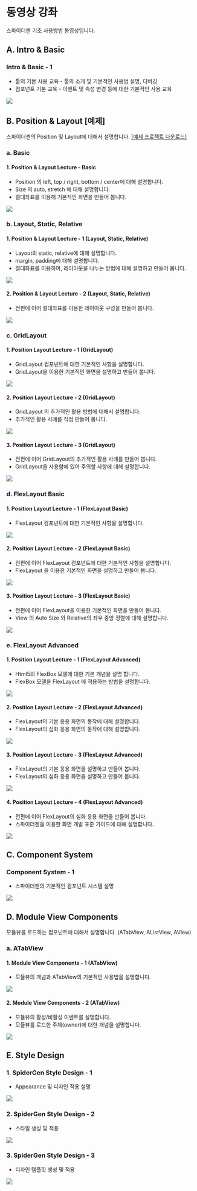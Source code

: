 # 동영상 강좌

스파이더젠 기초 사용방법 동영상입니다.

## A. Intro & Basic

### Intro & Basic - 1
* 툴의 기본 사용 교육 - 툴의 소개 및 기본적인 사용법 설명, 디버깅<br>
* 컴포넌트 기본 교육 - 이벤트 및 속성 변경 등에 대한 기본적인 사용 교육<br>

<!--<iframe width="100%" height="360" src="https://www.youtube.com/embed/FoF6Mr8fTTI" frameborder="0" allow="accelerometer; autoplay; encrypted-media; gyroscope; picture-in-picture" allowfullscreen></iframe>-->

><a href="https://www.youtube.com/watch?v=FoF6Mr8fTTI" target="_blank">
<img src ="https://img.youtube.com/vi/FoF6Mr8fTTI/maxresdefault.jpg"></a>

## B. Position & Layout [예제]
스파이더젠의 Position 및 Layout에 대해서 설명합니다. [[예제 프로젝트 다운로드]](http://manual.spidergen.org/example/PositionSample.zip)

### a. Basic

#### 1. Position & Layout Lecture - Basic
* Position 의 left, top / right, bottom / center에 대해 설명합니다.<br>
* Size 의 auto, stretch 에 대해 설명합니다.<br>
* 절대좌표를 이용해 기본적인 화면을 만들어 봅니다.<br>

<!--<iframe width="100%" height="360" src="https://www.youtube.com/embed/5imOh3KAvW0" frameborder="0" allow="accelerometer; autoplay; encrypted-media; gyroscope; picture-in-picture" allowfullscreen></iframe>-->

><a href="https://www.youtube.com/watch?v=5imOh3KAvW0" target="_blank">
<img src ="https://img.youtube.com/vi/5imOh3KAvW0/maxresdefault.jpg"></a>
>

### b. Layout, Static, Relative

#### 1. Position & Layout Lecture - 1 (Layout, Static, Relative)
* Layout의 static, relative에 대해 설명합니다.<br>
* margin, padding에 대해 설명합니다.<br>
* 절대좌표를 이용하여, 레이아웃을 나누는 방법에 대해 설명하고 만들어 봅니다.<br>

<!--<iframe width="100%" height="360" src="https://www.youtube.com/embed/OBgK6fw8qtY" frameborder="0" allow="accelerometer; autoplay; encrypted-media; gyroscope; picture-in-picture" allowfullscreen></iframe>-->

><a href="https://www.youtube.com/watch?v=OBgK6fw8qtY" target="_blank">
<img src ="https://img.youtube.com/vi/OBgK6fw8qtY/maxresdefault.jpg"></a>
>

#### 2. Position & Layout Lecture - 2 (Layout, Static, Relative)
* 전편에 이어 절대좌표를 이용한 레이아웃 구성을 만들어 봅니다.

<!--<iframe width="100%" height="360" src="https://www.youtube.com/embed/ZmCWQovYUfo" frameborder="0" allow="accelerometer; autoplay; encrypted-media; gyroscope; picture-in-picture" allowfullscreen></iframe>-->

><a href="https://www.youtube.com/watch?v=ZmCWQovYUfo" target="_blank">
<img src ="https://img.youtube.com/vi/ZmCWQovYUfo/maxresdefault.jpg"></a>
>

### c. GridLayout

#### 1. Position Layout Lecture - 1 (GridLayout)
- GridLayout 컴포넌트에 대한 기본적인 사항을 설명합니다.
- GridLayout을 이용한 기본적인 화면을 설명하고 만들어 봅니다.

<!--<iframe width="100%" height="360" src="https://www.youtube.com/embed/uXkqIYBhQ5g" frameborder="0" allow="accelerometer; autoplay; encrypted-media; gyroscope; picture-in-picture" allowfullscreen></iframe>-->

><a href="https://www.youtube.com/watch?v=uXkqIYBhQ5g" target="_blank">
<img src ="https://img.youtube.com/vi/uXkqIYBhQ5g/maxresdefault.jpg"></a>
>

#### 2. Position Layout Lecture - 2 (GridLayout)
- GridLayout 의 추가적인 활용 방법에 대해서 설명합니다.
- 추가적인 활용 사례를 직접 만들어 봅니다.

<!--<iframe width="100%" height="360" src="https://www.youtube.com/embed/GKuJ8YsKGwo" frameborder="0" allow="accelerometer; autoplay; encrypted-media; gyroscope; picture-in-picture" allowfullscreen></iframe>-->

><a href="https://www.youtube.com/watch?v=GKuJ8YsKGwo" target="_blank">
<img src ="https://img.youtube.com/vi/GKuJ8YsKGwo/maxresdefault.jpg"></a>
>

#### 3. Position Layout Lecture - 3 (GridLayout)
- 전편에 이어 GridLayout의 추가적인 활용 사례를 만들어 봅니다.
- GridLayout을 사용함에 있어 주의할 사항에 대해 설명합니다.

<!--<iframe width="100%" height="360" src="https://www.youtube.com/embed/Q_szEif2Dag" frameborder="0" allow="accelerometer; autoplay; encrypted-media; gyroscope; picture-in-picture" allowfullscreen></iframe>-->

><a href="https://www.youtube.com/watch?v=Q_szEif2Dag" target="_blank">
<img src ="https://img.youtube.com/vi/Q_szEif2Dag/maxresdefault.jpg"></a>

### d. FlexLayout Basic

#### 1. Position Layout Lecture - 1 (FlexLayout Basic)
- FlexLayout 컴포넌트에 대한 기본적인 사항을 설명합니다.

<!--<iframe width="100%" height="360" src="https://www.youtube.com/embed/c6HERBsqGi0" frameborder="0" allow="accelerometer; autoplay; encrypted-media; gyroscope; picture-in-picture" allowfullscreen></iframe>-->

><a href="https://www.youtube.com/watch?v=c6HERBsqGi0" target="_blank">
<img src ="https://img.youtube.com/vi/c6HERBsqGi0/maxresdefault.jpg"></a>
>

#### 2. Position Layout Lecture - 2 (FlexLayout Basic)
- 전편에 이어 FlexLayout 컴포넌트에 대한 기본적인 사항을 설명합니다.
- FlexLayout 을 이용한 기본적인 화면을 설명하고 만들어 봅니다.

<!--<iframe width="100%" height="360" src="https://www.youtube.com/embed/FgzZZQPO2dA" frameborder="0" allow="accelerometer; autoplay; encrypted-media; gyroscope; picture-in-picture" allowfullscreen></iframe>-->

><a href="https://www.youtube.com/watch?v=FgzZZQPO2dA" target="_blank">
<img src ="https://img.youtube.com/vi/FgzZZQPO2dA/maxresdefault.jpg"></a>
>

#### 3. Position Layout Lecture - 3 (FlexLayout Basic)
- 전편에 이어 FlexLayout을 이용한 기본적인 화면을 만들어 봅니다.
- View 의 Auto Size 와 Relative의 좌우 중앙 정렬에 대해 설명합니다.

<!--<iframe width="100%" height="360" src="https://www.youtube.com/embed/UsCb3Qs7sFg" frameborder="0" allow="accelerometer; autoplay; encrypted-media; gyroscope; picture-in-picture" allowfullscreen></iframe>-->

><a href="https://www.youtube.com/watch?v=UsCb3Qs7sFg" target="_blank">
<img src ="https://img.youtube.com/vi/UsCb3Qs7sFg/maxresdefault.jpg"></a>
>

### e. FlexLayout Advanced

#### 1. Position Layout Lecture - 1 (FlexLayout Advanced)
- Html5의 FlexBox 모델에 대한 기본 개념을 설명 합니다.
- FlexBox 모델을 FlexLayout 에 적용하는 방법을 설명합니다.

<!--<iframe width="100%" height="360" src="https://www.youtube.com/embed/Vgbe_XIlLJ4" frameborder="0" allow="accelerometer; autoplay; encrypted-media; gyroscope; picture-in-picture" allowfullscreen></iframe>-->

><a href="https://www.youtube.com/watch?v=Vgbe_XIlLJ4" target="_blank">
<img src ="https://img.youtube.com/vi/Vgbe_XIlLJ4/maxresdefault.jpg"></a>
>

#### 2. Position Layout Lecture - 2 (FlexLayout Advanced)
- FlexLayout의 기본 응용 화면의 동작에 대해 설명합니다.
- FlexLayout의 심화 응용 화면의 동작에 대해 설명합니다.

<!--<iframe width="100%" height="360" src="https://www.youtube.com/embed/5Fu8J-KSnV8" frameborder="0" allow="accelerometer; autoplay; encrypted-media; gyroscope; picture-in-picture" allowfullscreen></iframe>-->

><a href="https://www.youtube.com/watch?v=5Fu8J-KSnV8" target="_blank">
<img src ="https://img.youtube.com/vi/5Fu8J-KSnV8/maxresdefault.jpg"></a>
>

#### 3. Position Layout Lecture - 3 (FlexLayout Advanced)
- FlexLayout의 기본 응용 화면을 설명하고 만들어 봅니다.
- FlexLayout의 심화 응용 화면을 설명하고 만들어 봅니다.

<!--<iframe width="100%" height="360" src="https://www.youtube.com/embed/Hy5CBbcMCK4" frameborder="0" allow="accelerometer; autoplay; encrypted-media; gyroscope; picture-in-picture" allowfullscreen></iframe>-->

><a href="https://www.youtube.com/watch?v=Hy5CBbcMCK4" target="_blank">
<img src ="https://img.youtube.com/vi/Hy5CBbcMCK4/maxresdefault.jpg"></a>
>

#### 4. Position Layout Lecture - 4 (FlexLayout Advanced)
- 전편에 이어 FlexLayout의 심화 응용 화면을 만들어 봅니다.
- 스파이더젠을 이용한 화면 개발 표준 가이드에 대해 설명합니다.
  
<!--<iframe width="100%" height="360" src="https://www.youtube.com/embed/VfSdTjV3a18" frameborder="0" allow="accelerometer; autoplay; encrypted-media; gyroscope; picture-in-picture" allowfullscreen></iframe>-->

><a href="https://www.youtube.com/watch?v=VfSdTjV3a18" target="_blank">
<img src ="https://img.youtube.com/vi/VfSdTjV3a18/maxresdefault.jpg"></a>

## C. Component System

### Component System - 1
- 스파이더젠의 기본적인 컴포넌트 시스템 설명<br>

<!--<iframe width="100%" height="360" src="https://www.youtube.com/embed/jlfmdLWqDcI" frameborder="0" allow="accelerometer; autoplay; encrypted-media; gyroscope; picture-in-picture" allowfullscreen></iframe>-->

><a href="https://www.youtube.com/watch?v=jlfmdLWqDcI" target="_blank">
<img src ="https://img.youtube.com/vi/jlfmdLWqDcI/maxresdefault.jpg"></a>
>

## D. Module View Components
모듈뷰를 로드하는 컴포넌트에 대해서 설명합니다. (ATabView, AListView, AView)

### a. ATabView

#### 1. Module View Components - 1 (ATabView)
- 모듈뷰의 개념과 ATabView의 기본적인 사용법을 설명합니다.

<!--<iframe width="100%" height="360" src="https://www.youtube.com/embed/FoGPiX3IR7I" frameborder="0" allow="accelerometer; autoplay; encrypted-media; gyroscope; picture-in-picture" allowfullscreen></iframe>-->

><a href="https://www.youtube.com/watch?v=FoGPiX3IR7I" target="_blank">
<img src ="https://img.youtube.com/vi/FoGPiX3IR7I/maxresdefault.jpg"></a>
>

#### 2. Module View Components - 2 (ATabView)
- 모듈뷰의 활성/비활성 이벤트를 설명합니다.
- 모듈뷰를 로드한 주체(owner)에 대한 개념을 설명합니다. 

<!--<iframe width="100%" height="360" src="https://www.youtube.com/embed/tHaG0d4faao" frameborder="0" allow="accelerometer; autoplay; encrypted-media; gyroscope; picture-in-picture" allowfullscreen></iframe>-->

><a href="https://www.youtube.com/watch?v=tHaG0d4faao" target="_blank">
<img src ="https://img.youtube.com/vi/tHaG0d4faao/maxresdefault.jpg"></a>
>

## E. Style Design

### 1. SpiderGen Style Design - 1
- Appearance 및 디자인 적용 설명
><a href="https://www.youtube.com/watch?v=UmUE_O31B58" target="_blank">
<img src ="https://img.youtube.com/vi/UmUE_O31B58/maxresdefault.jpg"></a>
>


### 2. SpiderGen Style Design - 2
- 스타일 생성 및 적용
><a href="https://www.youtube.com/watch?v=jfniYYqAdSc" target="_blank">
<img src ="https://img.youtube.com/vi/jfniYYqAdSc/maxresdefault.jpg"></a>
>

### 3. SpiderGen Style Design - 3
- 디자인 템플릿 생성 및 적용
><a href="https://www.youtube.com/watch?v=hXB4wOw2lWE" target="_blank">
<img src ="https://img.youtube.com/vi/hXB4wOw2lWE/maxresdefault.jpg"></a>
>
